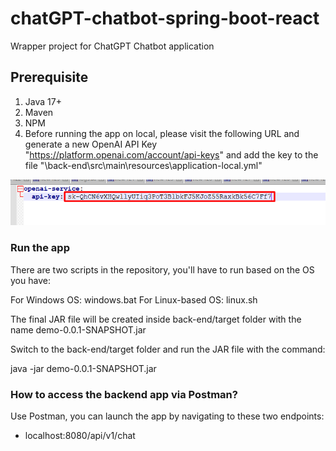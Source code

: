 # chatGPT-chatbot-spring-boot-react
Wrapper project for ChatGPT Chatbot application

## Prerequisite

1. Java 17+
2. Maven
3. NPM
4. Before running the app on local, please visit the following URL and generate a new OpenAI API Key "https://platform.openai.com/account/api-keys" and add the key to the file "\back-end\src\main\resources\application-local.yml"

![img.png](back-end\img.png)

### Run the app
There are two scripts in the repository, you'll have to run based on the OS you have:

For Windows OS: windows.bat
For Linux-based OS: linux.sh

The final JAR file will be created inside back-end/target folder with the name demo-0.0.1-SNAPSHOT.jar

Switch to the back-end/target folder and run the JAR file with the command:

java -jar demo-0.0.1-SNAPSHOT.jar

### How to access the backend app via Postman?
Use Postman, you can launch the app by navigating to these two endpoints:
* localhost:8080/api/v1/chat